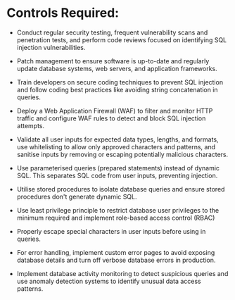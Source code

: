 # Controls Required:



- Conduct regular security testing, frequent vulnerability scans and penetration tests, and perform code reviews focused on identifying SQL injection vulnerabilities.

- Patch management to ensure software is up-to-date and regularly update database systems, web servers, and application frameworks.

- Train developers on secure coding techniques to prevent SQL injection and follow coding best practices like avoiding string concatenation in queries.

- Deploy a Web Application Firewall (WAF) to filter and monitor HTTP traffic and configure WAF rules to detect and block SQL injection attempts.  

- Validate all user inputs for expected data types, lengths, and formats, use whitelisting to allow only approved characters and patterns, and sanitise inputs by removing or escaping potentially malicious characters.

- Use parameterised queries (prepared statements) instead of dynamic SQL. This separates SQL code from user inputs, preventing injection.

- Utilise stored procedures to isolate database queries and ensure stored procedures don't generate dynamic SQL.

- Use least privilege principle to restrict database user privileges to the minimum required and implement role-based access control (RBAC)

- Properly escape special characters in user inputs before using in queries.

- For error handling, implement custom error pages to avoid exposing database details and turn off verbose database errors in production.

- Implement database activity monitoring to detect suspicious queries and use anomaly detection systems to identify unusual data access patterns.

